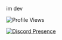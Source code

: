 im dev

![Profile Views](https://komarev.com/ghpvc/?username=dev6920)

[![Discord Presence](https://lanyard-profile-readme.vercel.app/api/1025895234418249789)](https://discord.com/users/1025895234418249789)
